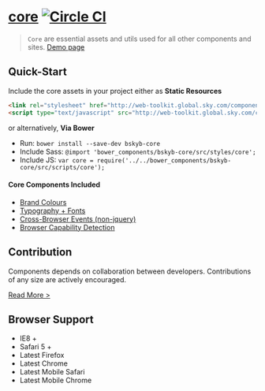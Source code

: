 [core](http://skyglobal.github.io/core/)  [![Circle CI](https://circleci.com/gh/skyglobal/core/tree/master.svg?style=svg)](https://circleci.com/gh/skyglobal/core/tree/master)
========================

> `Core` are essential assets and utils used for all other components and sites. [Demo page](http://skyglobal.github.io/core/)


## Quick-Start

Include the core assets in your project either as **Static Resources**

```html
<link rel="stylesheet" href="http://web-toolkit.global.sky.com/components/core/0.0.4/styles/core.css" />
<script type="text/javascript" src="http://web-toolkit.global.sky.com/components/core/0.0.4/scripts/core.min.js"></script>
```

or alternatively, **Via Bower**

 * Run: `bower install --save-dev bskyb-core`
 * Include Sass: `@import 'bower_components/bskyb-core/src/styles/core';`
 * Include JS: `var core = require('../../bower_components/bskyb-core/src/scripts/core');`

#### Core Components Included
 * [Brand Colours](demo/_includes/1-colours)
 * [Typography + Fonts](demo/_includes/2-typography/index.html)
 * [Cross-Browser Events (non-jquery)](demo/_includes/3-event/)
 * [Browser Capability Detection](demo/_includes/4-detect/)

## Contribution

Components depends on collaboration between developers. Contributions of any size are actively encouraged.

[Read More >](CONTRIBUTING.md)

## Browser Support

 * IE8 +
 * Safari 5 +
 * Latest Firefox
 * Latest Chrome
 * Latest Mobile Safari
 * Latest Mobile Chrome
